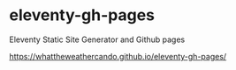 # eleventy-gh-pages

Eleventy Static Site Generator
and
Github pages 

https://whattheweathercando.github.io/eleventy-gh-pages/
 
